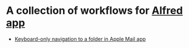 # A collection of workflows for [Alfred app](https://alfred.app)

* [Keyboard-only navigation to a folder in Apple Mail app](https://github.com/chatchavan/alfred-workflows/tree/main/Go%20to%20mailbox%20for%20Apple%20Mail)
